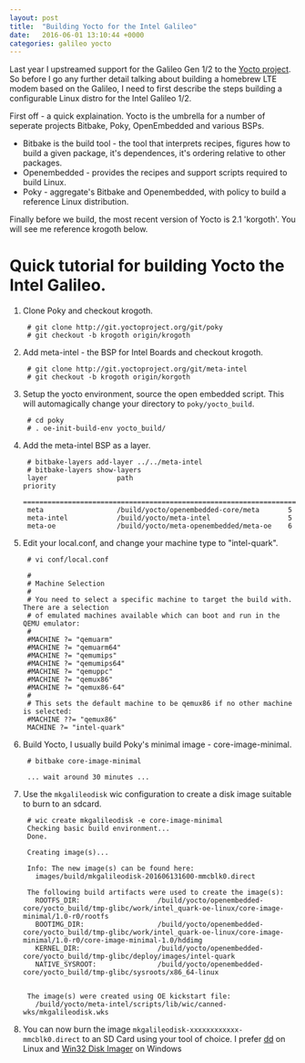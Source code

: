 ```yaml
---
layout: post
title:  "Building Yocto for the Intel Galileo"
date:   2016-06-01 13:10:44 +0000
categories: galileo yocto
---
```


Last year I upstreamed support for the Galileo Gen 1/2 to the [Yocto project](https://www.yoctoproject.org). So before I go any further detail talking about building a homebrew LTE modem based on the Galileo, I need to first describe the steps building a configurable Linux distro for the Intel Galileo 1/2. 

First off - a quick explaination. Yocto is the umbrella for a number of seperate projects Bitbake, Poky, OpenEmbedded and various BSPs.

* Bitbake is the build tool - the tool that interprets recipes, figures how to build a given package, it's dependences, it's ordering relative to other packages.
* Openembedded - provides the recipes and support scripts required to build Linux. 
* Poky - aggregate's Bitbake and Openembedded, with policy to build a reference Linux distribution. 

Finally before we build, the most recent version of Yocto is 2.1 'korgoth'. You will see me reference krogoth below. 

# Quick tutorial for building Yocto the Intel  Galileo. #

1. Clone Poky and checkout krogoth. 

        # git clone http://git.yoctoproject.org/git/poky
        # git checkout -b krogoth origin/krogoth

2. Add meta-intel - the BSP for Intel Boards and checkout krogoth.

        # git clone http://git.yoctoproject.org/git/meta-intel
        # git checkout -b krogoth origin/korgoth

3. Setup the yocto environment, source the open embedded script. This will automagically change your directory to ```poky/yocto_build```.

        # cd poky 
        # . oe-init-build-env yocto_build/

4. Add the meta-intel BSP as a layer.

        # bitbake-layers add-layer ../../meta-intel
        # bitbake-layers show-layers
        layer                 path                                      priority
        ==========================================================================
        meta                  /build/yocto/openembedded-core/meta       5
        meta-intel            /build/yocto/meta-intel                   5
        meta-oe               /build/yocto/meta-openembedded/meta-oe    6

5. Edit your local.conf, and change your machine type to "intel-quark".


        # vi conf/local.conf

        #
        # Machine Selection
        #
        # You need to select a specific machine to target the build with. There are a selection
        # of emulated machines available which can boot and run in the QEMU emulator:
        #
        #MACHINE ?= "qemuarm"
        #MACHINE ?= "qemuarm64"
        #MACHINE ?= "qemumips"
        #MACHINE ?= "qemumips64"
        #MACHINE ?= "qemuppc"
        #MACHINE ?= "qemux86"
        #MACHINE ?= "qemux86-64"
        #
        # This sets the default machine to be qemux86 if no other machine is selected:
        #MACHINE ??= "qemux86"
        MACHINE ?= "intel-quark"

6. Build Yocto, I usually build Poky's minimal image - core-image-minimal. 

        # bitbake core-image-minimal 

        ... wait around 30 minutes ...

7. Use the ```mkgalileodisk``` wic configuration to create a disk image suitable to burn to an sdcard.

        # wic create mkgalileodisk -e core-image-minimal 
        Checking basic build environment...
        Done.
        
        Creating image(s)...
        
        Info: The new image(s) can be found here:
          images/build/mkgalileodisk-201606131600-mmcblk0.direct

        The following build artifacts were used to create the image(s):
          ROOTFS_DIR:                   /build/yocto/openembedded-core/yocto_build/tmp-glibc/work/intel_quark-oe-linux/core-image-minimal/1.0-r0/rootfs
          BOOTIMG_DIR:                  /build/yocto/openembedded-core/yocto_build/tmp-glibc/work/intel_quark-oe-linux/core-image-minimal/1.0-r0/core-image-minimal-1.0/hddimg
          KERNEL_DIR:                   /build/yocto/openembedded-core/yocto_build/tmp-glibc/deploy/images/intel-quark
          NATIVE_SYSROOT:               /build/yocto/openembedded-core/yocto_build/tmp-glibc/sysroots/x86_64-linux


        The image(s) were created using OE kickstart file:
          /build/yocto/meta-intel/scripts/lib/wic/canned-wks/mkgalileodisk.wks

8. You can now burn the image ```mkgalileodisk-xxxxxxxxxxxx-mmcblk0.direct``` to an SD Card using your tool of choice. I prefer [dd](http://man7.org/linux/man-pages/man1/dd.1.html) on Linux and [Win32 Disk Imager](https://sourceforge.net/projects/win32diskimager/) on Windows
